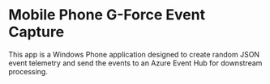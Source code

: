 # Mobile Phone G-Force Event Capture

This app is a Windows Phone application designed to create random JSON event telemetry and send the events to an Azure Event Hub for downstream processing.

